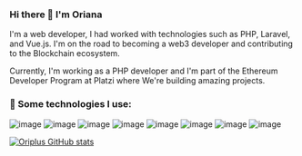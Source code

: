 ### Hi there 👋 I'm Oriana

I'm a web developer, I had worked with technologies such as PHP, Laravel, and Vue.js. I'm on the road to becoming a web3 developer and contributing to the Blockchain ecosystem.

Currently, I'm working as a PHP developer and I'm part of the Ethereum Developer Program at Platzi where We're building amazing projects.

### 🎯 Some technologies I use:

![image](https://img.shields.io/badge/PHP-777BB4?style=for-the-badge&logo=php&logoColor=white) ![image](https://img.shields.io/badge/HTML5-E34F26?style=for-the-badge&logo=html5&logoColor=white) ![image](https://img.shields.io/badge/JavaScript-323330?style=for-the-badge&logo=javascript&logoColor=F7DF1E) ![image](https://img.shields.io/badge/Node.js-339933?style=for-the-badge&logo=nodedotjs&logoColor=white) ![image](https://img.shields.io/badge/Bootstrap-563D7C?style=for-the-badge&logo=bootstrap&logoColor=white) ![image](https://img.shields.io/badge/json-5E5C5C?style=for-the-badge&logo=json&logoColor=white) ![image](https://img.shields.io/badge/Apache-D22128?style=for-the-badge&logo=Apache&logoColor=white) ![image](https://img.shields.io/badge/MySQL-005C84?style=for-the-badge&logo=mysql&logoColor=white) 


[![Oriplus GitHub stats](https://github-readme-stats.vercel.app/api?username=oriplus&show_icons=true&theme=tokyonight)](https://github.com/oriplus/github-readme-stats)

<!--
**Oriplus/oriplus** is a ✨ _special_ ✨ repository because its `README.md` (this file) appears on your GitHub profile.

Here are some ideas to get you started:

- 🔭 I’m currently working on ...
- 🌱 I’m currently learning ...
- 👯 I’m looking to collaborate on ...
- 🤔 I’m looking for help with ...
- 💬 Ask me about ...
- 📫 How to reach me: ...
- 😄 Pronouns: ...
- ⚡ Fun fact: ...
-->
